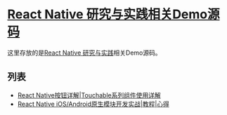 # [React Native 研究与实践相关Demo源码](https://github.com/crazycodeboy/RNStudyNotes/)  

这里存放的是[React Native 研究与实践](https://github.com/crazycodeboy/RNStudyNotes/)相关Demo源码。
## 列表  

* [React Native按钮详解|Touchable系列组件使用详解](./rn_button_demo)
* [React Native iOS/Android原生模块开发实战|教程|心得](./rn_native_module_demo)


